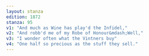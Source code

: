 ```yaml
---
layout: stanza
edition: 1872
stanza: 95
v1: "And much as Wine has play'd the Infidel,"
v2: "And robb'd me of my Robe of Honour&mdash;Well,"
v3: "I wonder often what the Vintners buy"
v4: "One half so precious as the stuff they sell."
---
```

